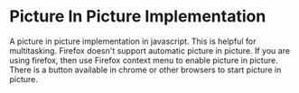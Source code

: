 # Picture In Picture Implementation

A picture in picture implementation in javascript. This is helpful for multitasking.
Firefox doesn't support automatic picture in picture. If you are using firefox, then use Firefox context menu to enable
picture in picture. There is a button available in chrome or other browsers to start picture in picture.
